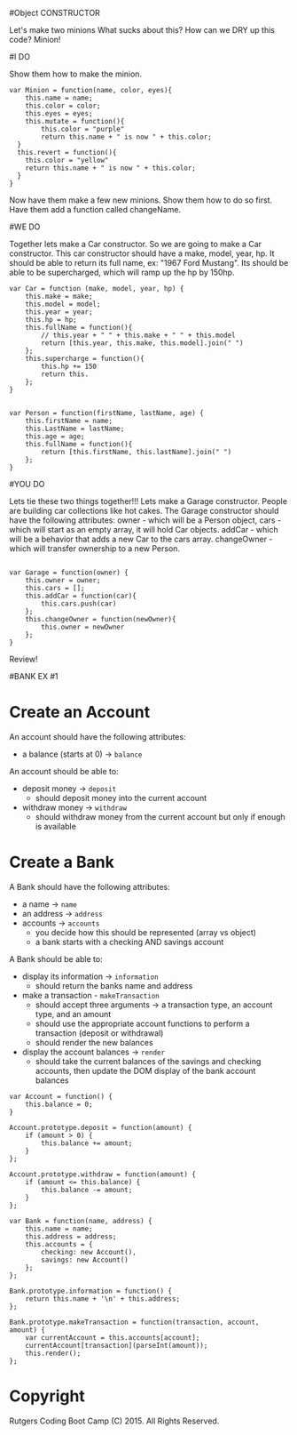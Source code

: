#Object CONSTRUCTOR

Let's make two minions
What sucks about this?
How can we DRY up this code?
Minion!

#I DO 

Show them how to make the minion.

```
var Minion = function(name, color, eyes){
	this.name = name;
	this.color = color;
	this.eyes = eyes;
	this.mutate = function(){
		this.color = "purple"
		return this.name + " is now " + this.color;
  }
  this.revert = function(){
  	this.color = "yellow"
  	return this.name + " is now " + this.color;
  }
}

```

Now have them make a few new minions. Show them how to do so first. Have them add a function called changeName.


#WE DO 

Together lets make a Car constructor. So we are going to make a Car constructor. This car constructor should have a make, model, year, hp. It should be able to return its full name, ex: "1967 Ford Mustang". Its should be able to be supercharged, which will ramp up the hp by 150hp. 

```
var Car = function (make, model, year, hp) {
	this.make = make;
	this.model = model;
	this.year = year;
	this.hp = hp;
	this.fullName = function(){
		// this.year + " " + this.make + " " + this.model
		return [this.year, this.make, this.model].join(" ")
	};
	this.supercharge = function(){
		this.hp += 150
		return this.
	};
}


var Person = function(firstName, lastName, age) {
	this.firstName = name;
	this.LastName = lastName;
	this.age = age;
	this.fullName = function(){
		return [this.firstName, this.lastName].join(" ")
	};
}

```

#YOU DO 

Lets tie these two things together!!! Lets make a Garage constructor. People are building car collections like hot cakes. The Garage constructor should have the following attributes: owner - which will be a Person object, cars - which will start as an empty array, it will hold Car objects. addCar - which will be a behavior that adds a new Car to the cars array. changeOwner - which will transfer ownership to a new Person. 


```

var Garage = function(owner) {
	this.owner = owner;
	this.cars = [];
	this.addCar = function(car){
		this.cars.push(car)
	};
	this.changeOwner = function(newOwner){
		this.owner = newOwner
	};
}
```

Review!


#BANK EX #1
# Create an Account

An account should have the following attributes:

- a balance (starts at 0) -> `balance`

An account should be able to:

- deposit money -> `deposit`
	- should deposit money into the current account
- withdraw money -> `withdraw`
	- should withdraw money from the current account but only if enough is available

# Create a Bank

A Bank should have the following attributes:

- a name -> `name`
- an address -> `address`
- accounts -> `accounts`
	- you decide how this should be represented (array vs object)
	- a bank starts with a checking AND savings account

A Bank should be able to:

- display its information -> `information`
	- should return the banks name and address
- make a transaction - `makeTransaction`
	- should accept three arguments -> a transaction type, an account type, and an amount
	- should use the appropriate account functions to perform a transaction (deposit or withdrawal)
	- should render the new balances
- display the account balances -> `render`
	- should take the current balances of the savings and checking accounts, then update the DOM display of the bank account balances


```
var Account = function() {
	this.balance = 0;
}

Account.prototype.deposit = function(amount) {
	if (amount > 0) {
		this.balance += amount;
	}
};

Account.prototype.withdraw = function(amount) {
	if (amount <= this.balance) {
		this.balance -= amount;
	}
};

var Bank = function(name, address) {
	this.name = name;
	this.address = address;
	this.accounts = {
		checking: new Account(),
		savings: new Account()
	};
};

Bank.prototype.information = function() {
	return this.name + '\n' + this.address;
};

Bank.prototype.makeTransaction = function(transaction, account, amount) {
	var currentAccount = this.accounts[account];
	currentAccount[transaction](parseInt(amount));
	this.render();
};

```

# Copyright
Rutgers Coding Boot Camp (C) 2015. All Rights Reserved.